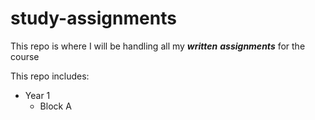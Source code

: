 # study-assignments
This repo is where I will be handling all my ***written*** ***assignments*** for the course

This repo includes:
- Year 1 
  - Block A
